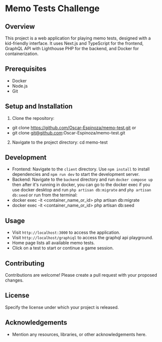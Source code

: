 # Memo Tests Challenge

## Overview
This project is a web application for playing memo tests, designed with a kid-friendly interface. It uses Next.js and TypeScript for the frontend, GraphQL API with Lighthouse PHP for the backend, and Docker for containerization.

## Prerequisites
- Docker
- Node.js
- Git

## Setup and Installation
1. Clone the repository:
  - git clone https://github.com/Oscar-Espinoza/memo-test.git
    or
  - git clone git@github.com:Oscar-Espinoza/memo-test.git

2. Navigate to the project directory:
  cd memo-test

## Development
- Frontend: Navigate to the `client` directory. Use `npm install` to install dependencies and `npm run dev` to start the development server.
- Backend: Navigate to the `backend` directory and run `docker compose up` then after it's running in docker, you can go to the docker exec if you use docker desktop and run `php artisan db:migrate` and `php artisan db:seed` or run from the terminal:
- docker exec -it <container_name_or_id> php artisan db:migrate
- docker exec -it <container_name_or_id> php artisan db:seed

## Usage
- Visit `http://localhost:3000` to access the application.
- Visit `http://localhost/graphiql` to access the graphql api playground.
- Home page lists all available memo tests.
- Click on a test to start or continue a game session.

## Contributing
Contributions are welcome! Please create a pull request with your proposed changes.

## License
Specify the license under which your project is released.

## Acknowledgements
- Mention any resources, libraries, or other acknowledgements here.

